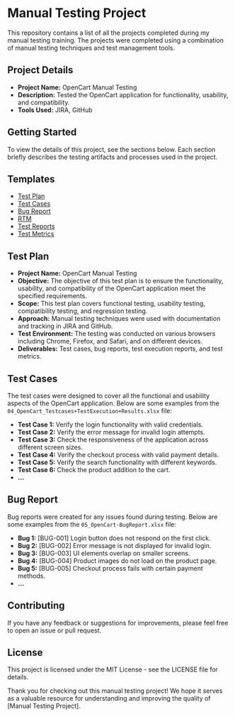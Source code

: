 # Manual Testing Project

This repository contains a list of all the projects completed during my manual testing training. The projects were completed using a combination of manual testing techniques and test management tools.

## Project Details

- **Project Name:** OpenCart Manual Testing
- **Description:** Tested the OpenCart application for functionality, usability, and compatibility.
- **Tools Used:** JIRA, GitHub
      
## Getting Started

To view the details of this project, see the sections below. Each section briefly describes the testing artifacts and processes used in the project.

## Templates

- [Test Plan](#test-plan)
- [Test Cases](#test-cases)
- [Bug Report](#bug-report)
- [RTM](#rtm)
- [Test Reports](#test-reports)
- [Test Metrics](#test-metrics)

## Test Plan

- **Project Name:** OpenCart Manual Testing
- **Objective:** The objective of this test plan is to ensure the functionality, usability, and compatibility of the OpenCart application meet the specified requirements.
- **Scope:** This test plan covers functional testing, usability testing, compatibility testing, and regression testing.
- **Approach:** Manual testing techniques were used with documentation and tracking in JIRA and GitHub.
- **Test Environment:** The testing was conducted on various browsers including Chrome, Firefox, and Safari, and on different devices.
- **Deliverables:** Test cases, bug reports, test execution reports, and test metrics.

## Test Cases

The test cases were designed to cover all the functional and usability aspects of the OpenCart application. Below are some examples from the `04_OpenCart_Testcases+TestExecution+Results.xlsx` file:

- **Test Case 1:** Verify the login functionality with valid credentials.
- **Test Case 2:** Verify the error message for invalid login attempts.
- **Test Case 3:** Check the responsiveness of the application across different screen sizes.
- **Test Case 4:** Verify the checkout process with valid payment details.
- **Test Case 5:** Verify the search functionality with different keywords.
- **Test Case 6:** Check the product addition to the cart.
- **...**

## Bug Report

Bug reports were created for any issues found during testing. Below are some examples from the `05_OpenCart-BugReport.xlsx` file:

- **Bug 1:** [BUG-001] Login button does not respond on the first click.
- **Bug 2:** [BUG-002] Error message is not displayed for invalid login.
- **Bug 3:** [BUG-003] UI elements overlap on smaller screens.
- **Bug 4:** [BUG-004] Product images do not load on the product page.
- **Bug 5:** [BUG-005] Checkout process fails with certain payment methods.
- **...**

## Contributing

If you have any feedback or suggestions for improvements, please feel free to open an issue or pull request.

## License

This project is licensed under the MIT License - see the LICENSE file for details.

Thank you for checking out this manual testing project! We hope it serves as a valuable resource for understanding and improving the quality of [Manual Testing Project].

